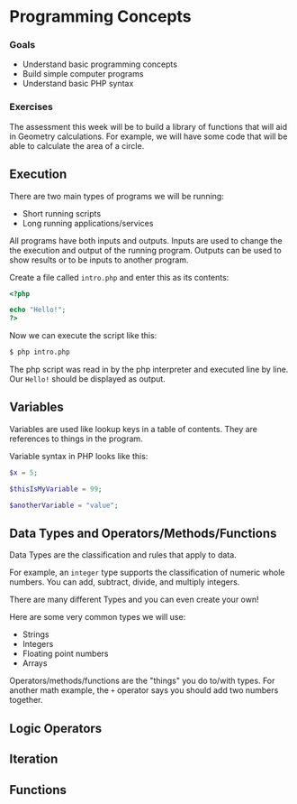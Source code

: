 # Programming Concepts

### Goals

* Understand basic programming concepts
* Build simple computer programs
* Understand basic PHP syntax

### Exercises

The assessment this week will be to build a library of functions that
will aid in Geometry calculations. For example, we will have some code
that will be able to calculate the area of a circle.

## Execution

There are two main types of programs we will be running:

* Short running scripts
* Long running applications/services

All programs have both inputs and outputs. Inputs are used to change the
the execution and output of the running program. Outputs can be used to show
results or to be inputs to another program.

Create a file called `intro.php` and enter this as its contents:

```php
<?php

echo "Hello!";
?>
```

Now we can execute the script like this:

```bash
$ php intro.php
```

The php script was read in by the php interpreter and executed line by line.
Our `Hello!` should be displayed as output.

## Variables

Variables are used like lookup keys in a table of contents. They are references
to things in the program.

Variable syntax in PHP looks like this:

```php
$x = 5;

$thisIsMyVariable = 99;

$anotherVariable = "value";
```

## Data Types and Operators/Methods/Functions

Data Types are the classification and rules that apply to data.

For example, an `integer` type supports the classification of numeric whole
numbers. You can add, subtract, divide, and multiply integers.

There are many different Types and you can even create your own!

Here are some very common types we will use:

* Strings
* Integers
* Floating point numbers
* Arrays

Operators/methods/functions are the "things" you do to/with types. For another math
example, the `+` operator says you should add two numbers together.

## Logic Operators

## Iteration

## Functions
